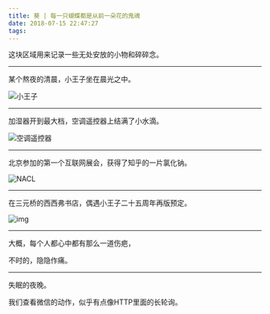 ```yaml
---
title: 葵 | 每一只蝴蝶都是从前一朵花的鬼魂
date: 2018-07-15 22:47:27
tags:
---
```

这块区域用来记录一些无处安放的小物和碎碎念。

---

某个熬夜的清晨，小王子坐在晨光之中。

![小王子](http://m.qpic.cn/psb?/V10ZHE9M4DB6nN/VC9lr3Qd0eaxtzW6lmOUudAC4dpFtavju2PI.vkxXQQ!/b/dGYBAAAAAAAA&bo=XwY3BAAAAAARB1o!&rf=viewer_4)

---

加湿器开到最大档，空调遥控器上结满了小水滴。

![空调遥控器](http://m.qpic.cn/psb?/V10ZHE9M4DB6nN/CB19mkpflKVHEj9kRgRMaB73n3nbbtfMYjEaBJQSE4A!/b/dEQBAAAAAAAA&bo=XwY3BAAAAAARB1o!&rf=viewer_4)

---

北京参加的第一个互联网展会，获得了知乎的一片氯化钠。

![NACL](http://m.qpic.cn/psb?/V10ZHE9M4DB6nN/zp47vsAJgIue0k3l7vf5Q3isHifFC*IiGx.*VFzXScw!/b/dDIBAAAAAAAA&bo=XwY3BAAAAAARF0o!&rf=viewer_4)

---

在三元桥的西西弗书店，偶遇小王子二十五周年再版预定。

![img](http://a3.qpic.cn/psb?/V10ZHE9M4DB6nN/t25YsduTVkDGvsmJW55kWsELnBiTgZrbO2zb2mbUgMA!/b/dEYBAAAAAAAA&ek=1&kp=1&pt=0&bo=XgY3BAAAAAARF0s!&tl=3&vuin=418570912&tm=1534086000&sce=60-2-2&rf=viewer_4)

---

大概，每个人都心中都有那么一道伤疤，

不时的，隐隐作痛。

---

失眠的夜晚。

我们查看微信的动作，似乎有点像HTTP里面的长轮询。